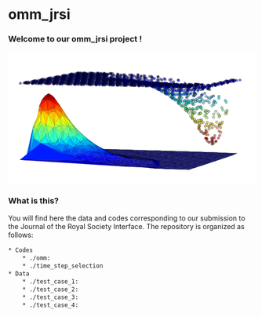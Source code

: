 # omm_jrsi

### Welcome to our omm_jrsi project !

![Front page illustration](./images/omm.png "Is this a log-normal distribution?")

### What is this?

You will find here the data and codes corresponding to our submission to the
Journal of the Royal Society Interface. The repository is organized as follows:

    * Codes
        * ./omm: 
        * ./time_step_selection
    * Data
        * ./test_case_1:
        * ./test_case_2:
        * ./test_case_3:
        * ./test_case_4:      
